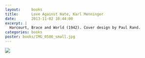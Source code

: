 ```yaml
---
layout:     books
title:      Love Against Hate, Karl Menninger
date:       2013-11-02 10:44:00
excerpt: |
  Harcourt, Brace and World (1942). Cover design by Paul Rand.
categories: books
poster: books/IMG_0586_small.jpg
---
```


<div class="grid_12">
  <img src="{% asset_path books/IMG_0586.jpg %}" />
</div>

